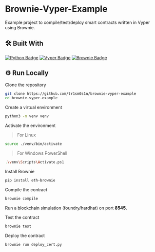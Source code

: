 # Brownie-Vyper-Example

Example project to compile/test/deploy smart contracts written in Vyper using Brownie.

## 🛠 Built With

[![Python Badge](https://img.shields.io/badge/Python-3776AB?logo=python&logoColor=fff&style=for-the-badge)](https://www.python.org/)
[![Vyper Badge](https://img.shields.io/badge/Vyper-3C3C3D?logo=ethereum&logoColor=fff&style=for-the-badge)](https://docs.vyperlang.org/en/stable/)
[![Brownie Badge](https://img.shields.io/badge/Brownie-3C3C3D?logo=ethereum&logoColor=fff&style=for-the-badge)](https://eth-brownie.readthedocs.io/en/stable/)

## ⚙️ Run Locally

Clone the repository

```sh
git clone https://github.com/tr1sm0s1n/brownie-vyper-example
cd brownie-vyper-example
```

Create a virtual environment

```sh
python3 -m venv venv
```

Activate the environment

> For Linux

```sh
source ./venv/bin/activate
```

> For Windows PowerShell

```sh
.\venv\Scripts\Activate.ps1
```

Install Brownie

```sh
pip install eth-brownie
```

Compile the contract

```sh
brownie compile
```
Run a blockchain simulation (foundry/hardhat) on port **8545**.

Test the contract

```sh
brownie test
```

Deploy the contract

```sh
brownie run deploy_cert.py
```
